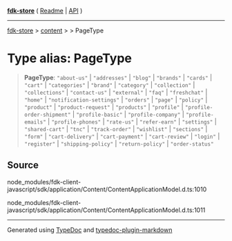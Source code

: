 [**fdk-store**](../../../README.md) ( [Readme](../../../README.md) \| [API](../../../API.md) )

---

[fdk-store](../../../API.md) > [content](../../README.md) > [<internal>](../README.md) > PageType

# Type alias: PageType

> **PageType**: `"about-us"` \| `"addresses"` \| `"blog"` \| `"brands"` \| `"cards"` \| `"cart"` \| `"categories"` \| `"brand"` \| `"category"` \| `"collection"` \| `"collections"` \| `"contact-us"` \| `"external"` \| `"faq"` \| `"freshchat"` \| `"home"` \| `"notification-settings"` \| `"orders"` \| `"page"` \| `"policy"` \| `"product"` \| `"product-request"` \| `"products"` \| `"profile"` \| `"profile-order-shipment"` \| `"profile-basic"` \| `"profile-company"` \| `"profile-emails"` \| `"profile-phones"` \| `"rate-us"` \| `"refer-earn"` \| `"settings"` \| `"shared-cart"` \| `"tnc"` \| `"track-order"` \| `"wishlist"` \| `"sections"` \| `"form"` \| `"cart-delivery"` \| `"cart-payment"` \| `"cart-review"` \| `"login"` \| `"register"` \| `"shipping-policy"` \| `"return-policy"` \| `"order-status"`

## Source

node_modules/fdk-client-javascript/sdk/application/Content/ContentApplicationModel.d.ts:1010

node_modules/fdk-client-javascript/sdk/application/Content/ContentApplicationModel.d.ts:1011

---

Generated using [TypeDoc](https://typedoc.org/) and [typedoc-plugin-markdown](https://www.npmjs.com/package/typedoc-plugin-markdown)
